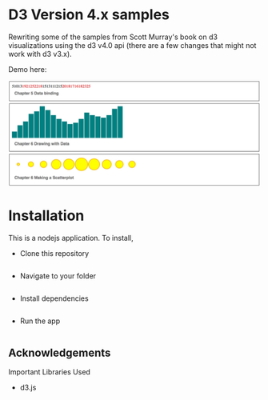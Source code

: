 
D3 Version 4.x samples
===================
Rewriting some of the samples from Scott Murray's book on d3 visualizations using the d3 v4.0 api (there are a few changes that might not work with d3 v3.x).

Demo here:

![](/img/sc.jpg?raw=true)

Installation
================
This is a nodejs application. To install,  

* Clone this repository

  ```$ git clone https://github.com/victordibia/d3.git
  ```

* Navigate to your folder

  ```cd d3
  ```

* Install dependencies

  ```npm install
  ```

* Run the app
  ```node router.js
  ```



Acknowledgements
-------------------------------------------------
Important Libraries Used
- d3.js

